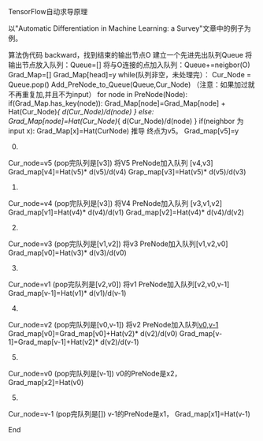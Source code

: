 TensorFlow自动求导原理

以"Automatic Differentiation in Machine Learning: a Survey"文章中的例子为例。

算法伪代码
backward，找到结束的输出节点O
建立一个先进先出队列Queue
将输出节点放入队列：Queue=[]
将与O连接的点加入队列：Queue+=neigbor(O)
Grad_Map=[]
Grad_Map[head]=y
while(队列非空，未处理完）：
Cur_Node = Queue.pop()
Add_PreNode_to_Queue(Queue,Cur_Node) （注意：如果加过就不再重复加,并且不为input）
for node in PreNode(Node):
if(Grad_Map.has_key(node)):
Grad_Map[node]=Grad_Map[node] + Hat(Cur_Node)*{ d(Cur_Node)/d(node) }
else:
Grad_Map[node]=Hat(Cur_Node)*{ d(Cur_Node)/d(node) }
if(neighbor 为input x):
Grad_Map[x]=Hat(CurNode)
推导
终点为v5。
Grad_map[v5]=y

0.
Cur_node=v5
(pop完队列是[v3])
将V5 PreNode加入队列 [v4,v3]
Grad_map[v4]=Hat(v5)* d(v5)/d(v4)
Grap_map[v3]=Hat(v5)* d(v5)/d(v3)

1.
Cur_node=v4
(pop完队列是[v3])
将V4 PreNode加入队列 [v3,v1,v2]
Grad_map[v1]=Hat(v4)* d(v4)/d(v1)
Grad_map[v2]=Hat(v4)* d(v4)/d(v2)

2.
Cur_node=v3
(pop完队列是[v1,v2])
将v3 PreNode加入队列[v1,v2,v0]
Grad_map[v0]=Hat(v3)* d(v3)/d(v0)

3.
Cur_node=v1
(pop完队列是[v2,v0])
将v1 PreNode加入队列[v2,v0,v-1]
Grad_map[v-1]=Hat(v1)* d(v1)/d(v-1)

4.
Cur_node=v2
(pop完队列是[v0,v-1])
将v2 PreNode加入队列[v0,v-1](-1和0都已经加过了)
Grad_map[v0]=Grad_map[v0]+Hat(v2)* d(v2)/d(v0)
Grad_map[v-1]=Grad_map[v-1]+Hat(v2)* d(v2)/d(v-1)


5.
Cur_node=v0
(pop完队列是[v-1])
v0的PreNode是x2，
Grad_map[x2]=Hat(v0)

5.
Cur_node=v-1
(pop完队列是[])
v-1的PreNode是x1，
Grad_map[x1]=Hat(v-1)

End
